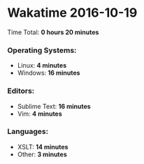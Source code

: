 # Wakatime 2016-10-19

Time Total: **0 hours 20 minutes**

### Operating Systems:
- Linux: **4 minutes** 
- Windows: **16 minutes** 

### Editors:
- Sublime Text: **16 minutes** 
- Vim: **4 minutes** 

### Languages:
- XSLT: **14 minutes** 
- Other: **3 minutes** 

